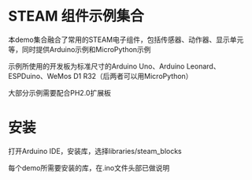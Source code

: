 # STEAM 组件示例集合

本demo集合融合了常用的STEAM电子组件，包括传感器、动作器、显示单元等，同时提供Arduino示例和MicroPython示例

示例所使用的开发板为标准尺寸的Arduino Uno、Arduino Leonard、ESPDuino、WeMos D1 R32（后两者可以用MicroPython）

大部分示例需要配合PH2.0扩展板

# 安装

打开Arduino IDE，安装库，选择libraries/steam_blocks

每个demo所需要安装的库，在.ino文件头部已做说明